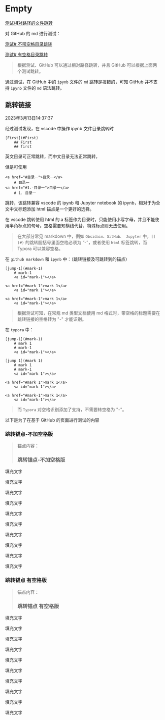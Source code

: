 # Empty

[测试相对路径的文件跳转](./测试/test.md) 

对 GitHub 的 md 进行测试：

[测试# 不带空格目录跳转](#跳转锚点-不加空格版) 

[测试# 有空格目录跳转](#跳转锚点-有空格版) 



> 根据测试、GitHub 可以通过相对路径跳转，并且 GitHub 可以根据上面两个测试跳转。

通过测试，在 GitHub 中的 `ipynb` 文件的 `md` 跳转是报错的，可知 GitHub 并不支持 `ipynb` 文件的 `md` 语法跳转。

## 跳转链接

2023年3月13日14:37:37

经过测试发现，在 vscode 中操作 ipynb 文件目录跳转时

```
[First](#First)
	## First
	## first
```

英文目录可正常跳转，而中文目录无法正常跳转，

但是可使用

```
<a href="#目录一">目录一</a>
	# 目录一
<a href="#1.-目录一">目录一</a>
	# 1. 目录一
```

跳转，该跳转兼容 vscode 的 ipynb 和 Jupyter notebook 的 ipynb，相对于为全文中文标题添加 html 锚点是一个更好的选择。

在 vscode 跳转使用 html 的 a 标签作为目录时，只能使用小写字母，并且不能使用半角标点的句号，空格需要短横线代替，特殊标点则无法使用。



> 在大部分常见 markdown 中，例如 `Obsidain、GitHub、 Jupyter` 中，`[](#)` 的跳转圆括号里面空格必须为 “-”，或者使用 `html` 标签跳转，而 Typora 可以兼容空格。



在 `github markdown` 和 `ipynb` 中：（跳转链接及可跳转到的锚点）

```
[jump-1](#mark-1)
	# mark-1
	<a id="mark-1"></a>
	
<a href="#mark 1">mark 1</a>
	<a id="mark 1"></a>
	
<a href="#mark-1">mark 1</a>
	<a id="mark-1"></a>
```

> 根据测试可知，在常规 md 类型文档使用 md 格式时，带空格的标题需要在跳转链接的空格转为 "-" 才能识别。



在 `typora` 中：

```
[jump-1](#mark-1)
	# mark 1
	# mark-1
	<a id="mark-1"></a>
	
[jump 1](#mark 1)
	# mark 1
    # mark-1
    <a id="mark 1"></a>
    
<a href="#mark 1">mark 1</a>
	<a id="mark 1"></a>
	
<a href="#mark-1">mark 1</a>
	<a id="mark-1"></a>
```

> 而 `Typora` 对空格识别添加了支持，不需要转空格为 "-"。



以下是为了在基于 GitHub 的页面进行测试的内容



### 跳转锚点-不加空格版

>锚点内容：
>
>### 跳转锚点-不加空格版



填充文字

填充文字

填充文字

填充文字

填充文字

填充文字

填充文字

填充文字

填充文字

填充文字



### 跳转锚点 有空格版

> 锚点内容：
>
> ### 跳转锚点 有空格版





填充文字

填充文字

填充文字

填充文字

填充文字

填充文字

填充文字

填充文字

填充文字

填充文字
